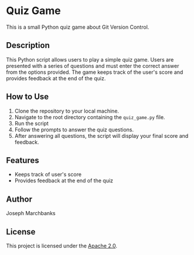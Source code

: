 # Quiz Game
This is a small Python quiz game about Git Version Control.

## Description
This Python script allows users to play a simple quiz game. Users are presented with a series of questions and must enter the correct answer from the options provided. The game keeps track of the user's score and provides feedback at the end of the quiz.

## How to Use
1. Clone the repository to your local machine.
2. Navigate to the root directory containing the `quiz_game.py` file.
3. Run the script
4. Follow the prompts to answer the quiz questions.
5. After answering all questions, the script will display your final score and feedback.

## Features
- Keeps track of user's score
- Provides feedback at the end of the quiz

## Author
Joseph Marchbanks

## License
This project is licensed under the [Apache 2.0](LICENSE).
